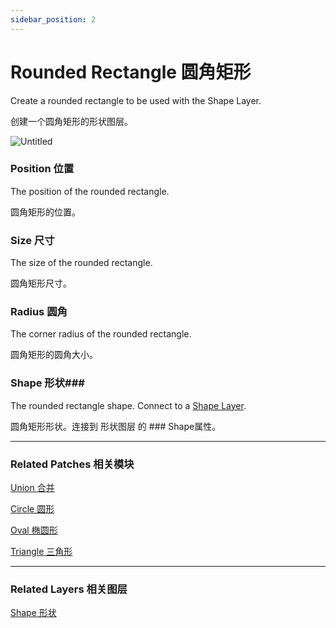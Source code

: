 ```yaml
---
sidebar_position: 2
---
```


# Rounded Rectangle 圆角矩形

Create a rounded rectangle to be used with the Shape Layer.

创建一个圆角矩形的形状图层。

![Untitled](https://s3.us-west-2.amazonaws.com/secure.notion-static.com/ef01cd86-8424-43e8-b963-487d5480dba5/Untitled.png?X-Amz-Algorithm=AWS4-HMAC-SHA256&X-Amz-Content-Sha256=UNSIGNED-PAYLOAD&X-Amz-Credential=AKIAT73L2G45EIPT3X45%2F20220602%2Fus-west-2%2Fs3%2Faws4_request&X-Amz-Date=20220602T175909Z&X-Amz-Expires=86400&X-Amz-Signature=8eb712608b6f2ba80e74574e246599cb9a3bd48f3d47895cf08c8002b67f646e&X-Amz-SignedHeaders=host&response-content-disposition=filename%20%3D%22Untitled.png%22&x-id=GetObject)

### Position 位置

The position of the rounded rectangle.

圆角矩形的位置。

### Size 尺寸

The size of the rounded rectangle.

圆角矩形尺寸。

### Radius 圆角

The corner radius of the rounded rectangle.

圆角矩形的圆角大小。

### Shape 形状### 

The rounded rectangle shape. Connect to a [Shape Layer](https://www.notion.so/Shape-6381402c7a90468d97365c58ab562ea1).

圆角矩形形状。连接到 形状图层 的 ### Shape属性。

------

### Related Patches 相关模块

[Union 合并](https://www.notion.so/Union-25b8641484f545799ac0f5e2fd48620d)

[Circle 圆形](https://www.notion.so/Circle-aa0ece9d86a14149a015fd0fc12db088)

[Oval 椭圆形](https://www.notion.so/Oval-a93bcffdb9d94ba1a4dbd968ba185a87)

[Triangle 三角形](https://www.notion.so/Triangle-de2307b4545640358caaee069a8ca536)

------

### Related Layers 相关图层

[Shape 形状](https://www.notion.so/Shape-6381402c7a90468d97365c58ab562ea1)
